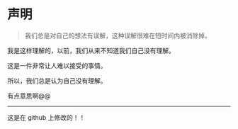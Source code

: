 # 声明

> 我们总是对自己的想法有误解，这种误解很难在短时间内被消除掉。

我是这样理解的，以前，我们从来不知道我们自己没有理解。

这是一件非常让人难以接受的事情。

所以，我们总是认为自己没有理解。

有点意思啊@@

---
这是在 github 上修改的！！

